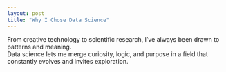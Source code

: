 ```yaml
---
layout: post
title: "Why I Chose Data Science"
---
```


From creative technology to scientific research, I’ve always been drawn to patterns and meaning.  
Data science lets me merge curiosity, logic, and purpose in a field that constantly evolves and invites exploration.
